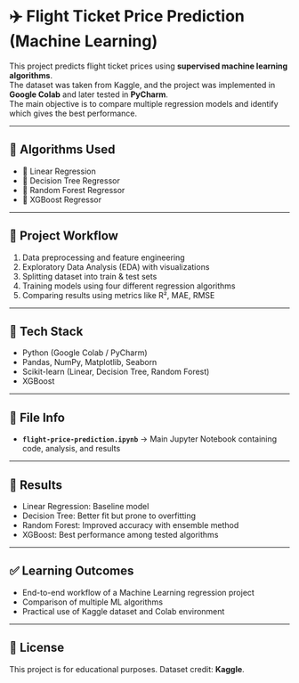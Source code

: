 # ✈️ Flight Ticket Price Prediction (Machine Learning)

This project predicts flight ticket prices using **supervised machine learning algorithms**.  
The dataset was taken from Kaggle, and the project was implemented in **Google Colab** and later tested in **PyCharm**.  
The main objective is to compare multiple regression models and identify which gives the best performance.  

---

## 📌 Algorithms Used
- 🔹 Linear Regression  
- 🔹 Decision Tree Regressor  
- 🔹 Random Forest Regressor  
- 🔹 XGBoost Regressor  

---

## 🎯 Project Workflow
1. Data preprocessing and feature engineering  
2. Exploratory Data Analysis (EDA) with visualizations  
3. Splitting dataset into train & test sets  
4. Training models using four different regression algorithms  
5. Comparing results using metrics like R², MAE, RMSE  

---

## 🚀 Tech Stack
- Python (Google Colab / PyCharm)  
- Pandas, NumPy, Matplotlib, Seaborn  
- Scikit-learn (Linear, Decision Tree, Random Forest)  
- XGBoost  

---

## 📂 File Info
- **`flight-price-prediction.ipynb`** → Main Jupyter Notebook containing code, analysis, and results  

---

## 📜 Results
- Linear Regression: Baseline model  
- Decision Tree: Better fit but prone to overfitting  
- Random Forest: Improved accuracy with ensemble method  
- XGBoost: Best performance among tested algorithms  

---

## ✅ Learning Outcomes
- End-to-end workflow of a Machine Learning regression project  
- Comparison of multiple ML algorithms  
- Practical use of Kaggle dataset and Colab environment  

---

## 📜 License
This project is for educational purposes. Dataset credit: **Kaggle**.  

